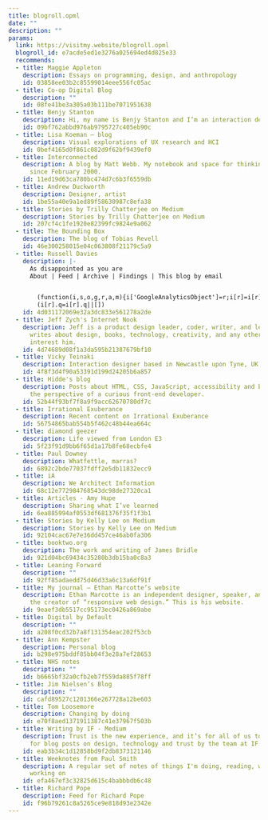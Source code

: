 ```yaml
---
title: blogroll.opml
date: ""
description: ""
params:
  link: https://visitmy.website/blogroll.opml
  blogroll_id: e7acde5ed1e3276a025694ed4d825e33
  recommends:
  - title: Maggie Appleton
    description: Essays on programming, design, and anthropology
    id: 03858ee03b2c85599014eee556fc05ac
  - title: Co-op Digital Blog
    description: ""
    id: 08fe41be3a305a03b111be7071951638
  - title: Benjy Stanton
    description: Hi, my name is Benjy Stanton and I’m an interaction designer.
    id: 09bf762abbd976ab9795727c405eb90c
  - title: Lisa Koeman – blog
    description: Visual explorations of UX research and HCI
    id: 0bef4165d0f861c082d9f62bf9439ef0
  - title: Interconnected
    description: A blog by Matt Webb. My notebook and space for thinking out loud
      since February 2000.
    id: 11ed19d63ca780bc474d7c6b3f6559db
  - title: Andrew Duckworth
    description: Designer, artist
    id: 1be55a40e9a1ed89f58630987c8efa38
  - title: Stories by Trilly Chatterjee on Medium
    description: Stories by Trilly Chatterjee on Medium
    id: 207cf4c1fe1920e82399fc9824e9a062
  - title: The Bounding Box
    description: The blog of Tobias Revell
    id: 46e300258015e04c063808f21179c5a9
  - title: Russell Davies
    description: |-
      As disappointed as you are
      About | Feed | Archive | Findings | This blog by email


        (function(i,s,o,g,r,a,m){i['GoogleAnalyticsObject']=r;i[r]=i[r]||function(){
        (i[r].q=i[r].q||[])
    id: 4d031172069e32a3dc833e561278a2de
  - title: Jeff Zych's Internet Nook
    description: Jeff is a product design leader, coder, writer, and letterer. He
      writes about design, books, technology, creativity, and any other topics that
      interest him.
    id: 4d74689d08f1a3da595b21387679bf10
  - title: Vicky Teinaki
    description: Interaction designer based in Newcastle upon Tyne, UK
    id: 4f8f3d4f90a53391d199d24205b6a857
  - title: Hidde's blog
    description: Posts about HTML, CSS, JavaScript, accessibility and browsers from
      the perspective of a curious front-end developer.
    id: 52b44f93bf7f8a9f9acc62670780df7c
  - title: Irrational Exuberance
    description: Recent content on Irrational Exuberance
    id: 56754865bab554b5f462c48b44ea664c
  - title: diamond geezer
    description: Life viewed from London E3
    id: 5f23f91d9bb6f65d1a17b8fe68ecbfe4
  - title: Paul Downey
    description: Whatfettle, marras?
    id: 6892c2bde77037fdff2e5db11832ecc9
  - title: iA
    description: We Architect Information
    id: 68c12e772984768543dc98de27320ca1
  - title: Articles - Amy Hupe
    description: Sharing what I’ve learned
    id: 6ea885994af0553df681376f35f1f3b1
  - title: Stories by Kelly Lee on Medium
    description: Stories by Kelly Lee on Medium
    id: 92104cac67e7e36dd457ce46ab0fa306
  - title: booktwo.org
    description: The work and writing of James Bridle
    id: 921d04bc69434c35280b3db15ba0c8a3
  - title: Leaning Forward
    description: ""
    id: 92ff85adaedd75d46d33a6c13a6df91f
  - title: My journal — Ethan Marcotte’s website
    description: Ethan Marcotte is an independent designer, speaker, and author, and
      the creator of “responsive web design.” This is his website.
    id: 9eaef3db5517cc95173ec0426a869abe
  - title: Digital by Default
    description: ""
    id: a208f0cd32b7a8f131354eac202f53cb
  - title: Ann Kempster
    description: Personal blog
    id: b298e975bddf85bb04f3e28a7ef28653
  - title: NHS notes
    description: ""
    id: b6665bf32a0cfb2eb7f559da885f78ff
  - title: Jim Nielsen’s Blog
    description: ""
    id: cafd89527c1201366e267728a12be603
  - title: Tom Loosemore
    description: Changing by doing
    id: e70f8aed1371911387c41e37967f503b
  - title: Writing by IF - Medium
    description: Trust is the new experience, and it’s for all of us to design. Follow
      for blog posts on design, technology and trust by the team at IF. - Medium
    id: eab3b34c1d12858bd9f2db8373121146
  - title: Weeknotes from Paul Smith
    description: A regular set of notes of things I'm doing, reading, watching and
      working on
    id: efa467ef3c32825d615c4babbbdb6c48
  - title: Richard Pope
    description: Feed for Richard Pope
    id: f96b79261c8a5265ce9e818d93e2342e
---
```

